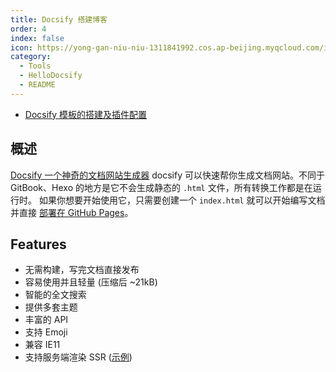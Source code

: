 ```yaml
---
title: Docsify 搭建博客
order: 4
index: false
icon: https://yong-gan-niu-niu-1311841992.cos.ap-beijing.myqcloud.com/images/3%E5%8D%9A%E5%AE%A2.svg
category:
  - Tools
  - HelloDocsify
  - README
---
```


- [Docsify 模板的搭建及插件配置](docsify-01.md)

## 概述

[Docsify 一个神奇的文档网站生成器](https://docsify.js.org/#/zh-cn/?id=docsify) 
docsify 可以快速帮你生成文档网站。不同于 GitBook、Hexo 的地方是它不会生成静态的 `.html` 文件，所有转换工作都是在运行时。
如果你想要开始使用它，只需要创建一个 `index.html` 就可以开始编写文档并直接 [部署在 GitHub Pages](https://docsify.js.org/#/zh-cn/deploy)。

## Features

- 无需构建，写完文档直接发布
- 容易使用并且轻量 (压缩后 ~21kB)
- 智能的全文搜索
- 提供多套主题
- 丰富的 API
- 支持 Emoji
- 兼容 IE11
- 支持服务端渲染 SSR ([示例](https://github.com/docsifyjs/docsify-ssr-demo))